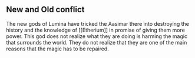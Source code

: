 ## New and Old conflict
The new gods of Lumina have tricked the Aasimar there into destroying the history and the knowledge of [[Etherium]] in promise of giving them more power. This god does not realize what they are doing is harming the magic that surrounds the world. They do not realize that they are one of the main reasons that the magic has to be repaired. 